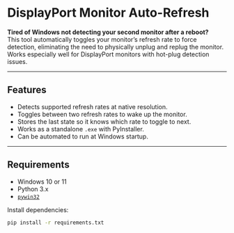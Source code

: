 # DisplayPort Monitor Auto-Refresh

**Tired of Windows not detecting your second monitor after a reboot?**  
This tool automatically toggles your monitor’s refresh rate to force detection, eliminating the need to physically unplug and replug the monitor. Works especially well for DisplayPort monitors with hot-plug detection issues.

---

## Features

- Detects supported refresh rates at native resolution.
- Toggles between two refresh rates to wake up the monitor.
- Stores the last state so it knows which rate to toggle to next.
- Works as a standalone `.exe` with PyInstaller.
- Can be automated to run at Windows startup.

---

## Requirements

- Windows 10 or 11
- Python 3.x
- [`pywin32`](https://pypi.org/project/pywin32/)

Install dependencies:

```bash
pip install -r requirements.txt

